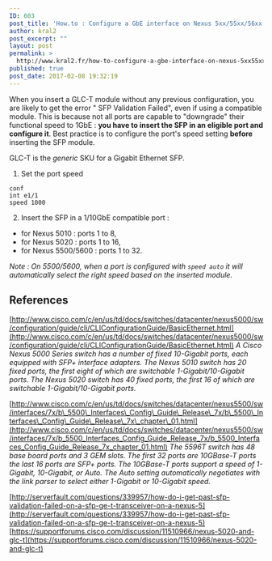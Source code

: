 ```yaml
---
ID: 603
post_title: 'How.to : Configure a GbE interface on Nexus 5xx/55xx/56xx'
author: kral2
post_excerpt: ""
layout: post
permalink: >
  http://www.kral2.fr/how-to-configure-a-gbe-interface-on-nexus-5xx55xx56xx/
published: true
post_date: 2017-02-08 19:32:19
---
```

When you insert a GLC-T module without any previous configuration, you are likely to get the error " SFP Validation Failed", even if using a compatible module. This is because not all ports are capable to "downgrade" their functional speed to 1GbE : **you have to insert the SFP in an eligible port and configure it**. Best practice is to configure the port's speed setting **before** inserting the SFP module.

GLC-T is the *generic* SKU for a Gigabit Ethernet SFP.

1. Set the port speed
```
conf
int e1/1
speed 1000
```
2. Insert the SFP in a 1/10GbE compatible port :
- for Nexus 5010 : ports 1 to 8,
- for Nexus 5020 : ports 1 to 16,
- for Nexus 5500/5600 : ports 1 to 32.

*Note : On 5500/5600, when a port is configured with `speed auto` it will automatically select the right speed based on the inserted module.*

## References

[http://www.cisco.com/c/en/us/td/docs/switches/datacenter/nexus5000/sw/configuration/guide/cli/CLIConfigurationGuide/BasicEthernet.html](http://www.cisco.com/c/en/us/td/docs/switches/datacenter/nexus5000/sw/configuration/guide/cli/CLIConfigurationGuide/BasicEthernet.html)
*A Cisco Nexus 5000 Series switch has a number of fixed 10-Gigabit ports, each equipped with SFP+ interface adapters. The Nexus 5010 switch has 20 fixed ports, the first eight of which are switchable 1-Gigabit/10-Gigabit ports. The Nexus 5020 switch has 40 fixed ports, the first 16 of which are switchable 1-Gigabit/10-Gigabit ports.*

[http://www.cisco.com/c/en/us/td/docs/switches/datacenter/nexus5500/sw/interfaces/7x/b\_5500\_Interfaces\_Config\_Guide\_Release\_7x/b\_5500\_Interfaces\_Config\_Guide\_Release\_7x\_chapter\_01.html](http://www.cisco.com/c/en/us/td/docs/switches/datacenter/nexus5500/sw/interfaces/7x/b_5500_Interfaces_Config_Guide_Release_7x/b_5500_Interfaces_Config_Guide_Release_7x_chapter_01.html)
*The 5596T switch has 48 base board ports and 3 GEM slots. The first 32 ports are 10GBase-T ports the last 16 ports are SFP+ ports. The 10GBase-T ports support a speed of 1-Gigabit, 10-Gigabit, or Auto. The Auto setting automatically negotiates with the link parser to select either 1-Gigabit or 10-Gigabit speed.*

[http://serverfault.com/questions/339957/how-do-i-get-past-sfp-validation-failed-on-a-sfp-ge-t-transceiver-on-a-nexus-5](http://serverfault.com/questions/339957/how-do-i-get-past-sfp-validation-failed-on-a-sfp-ge-t-transceiver-on-a-nexus-5)
[https://supportforums.cisco.com/discussion/11510966/nexus-5020-and-glc-t](https://supportforums.cisco.com/discussion/11510966/nexus-5020-and-glc-t)
